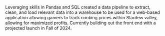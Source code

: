 Leveraging skills in Pandas and SQL created a data pipeline to extract, clean, and load relevant data into a
warehouse to be used for a web-based application allowing gamers to track cooking prices within Stardew valley,
allowing for maximized profits. Currently building out the front end with a projected launch in Fall of 2024.
